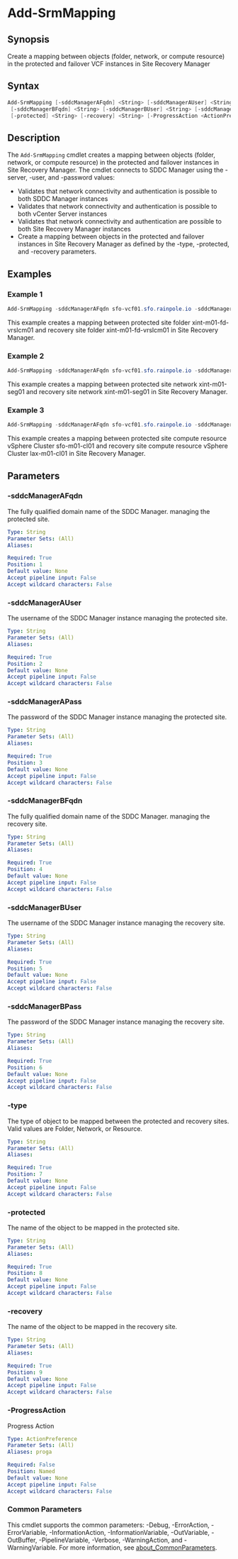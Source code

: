 # Add-SrmMapping

## Synopsis

Create a mapping between objects (folder, network, or compute resource) in the protected and failover VCF
instances in Site Recovery Manager

## Syntax

```powershell
Add-SrmMapping [-sddcManagerAFqdn] <String> [-sddcManagerAUser] <String> [-sddcManagerAPass] <String>
 [-sddcManagerBFqdn] <String> [-sddcManagerBUser] <String> [-sddcManagerBPass] <String> [-type] <String>
 [-protected] <String> [-recovery] <String> [-ProgressAction <ActionPreference>] [<CommonParameters>]
```

## Description

The `Add-SrmMapping` cmdlet creates a mapping between objects (folder, network, or compute resource) in the
protected and failover instances in Site Recovery Manager.
The cmdlet connects to SDDC Manager using the
-server, -user, and -password values:

- Validates that network connectivity and authentication is possible to both SDDC Manager instances
- Validates that network connectivity and authentication is possible to both vCenter Server instances
- Validates that network connectivity and authentication are possible to both Site Recovery Manager instances
- Create a mapping between objects in the protected and failover instances in Site Recovery Manager as
defined by the -type, -protected, and -recovery parameters.

## Examples

### Example 1

```powershell
Add-SrmMapping -sddcManagerAFqdn sfo-vcf01.sfo.rainpole.io -sddcManagerAUser administrator@vsphere.local -sddcManagerAPass VMw@re1 -sddcManagerBFqdn lax-vcf01.lax.rainpole.io -sddcManagerBUser administrator@vsphere.local -sddcManagerBPass VMw@re1! -type Folder -protected xint-m01-fd-vrslcm -recovery xint-m01-fd-vrslcm
```

This example creates a mapping between protected site folder xint-m01-fd-vrslcm01 and recovery site folder xint-m01-fd-vrslcm01 in Site Recovery Manager.

### Example 2

```powershell
Add-SrmMapping -sddcManagerAFqdn sfo-vcf01.sfo.rainpole.io -sddcManagerAUser administrator@vsphere.local -sddcManagerAPass VMw@re1 -sddcManagerBFqdn lax-vcf01.lax.rainpole.io -sddcManagerBUser administrator@vsphere.local -sddcManagerBPass VMw@re1! -type Network -protected xint-m01-seg01 -recovery xint-m01-seg01
```

This example creates a mapping between protected site network xint-m01-seg01 and recovery site network xint-m01-seg01 in Site Recovery Manager.

### Example 3

```powershell
Add-SrmMapping -sddcManagerAFqdn sfo-vcf01.sfo.rainpole.io -sddcManagerAUser administrator@vsphere.local -sddcManagerAPass VMw@re1 -sddcManagerBFqdn lax-vcf01.lax.rainpole.io -sddcManagerBUser administrator@vsphere.local -sddcManagerBPass VMw@re1! -type Resource -protected sfo-m01-cl01 -recovery lax-m01-cl01
```

This example creates a mapping between protected site compute resource vSphere Cluster sfo-m01-cl01 and recovery site compute resource vSphere Cluster lax-m01-cl01 in Site Recovery Manager.

## Parameters

### -sddcManagerAFqdn

The fully qualified domain name of the SDDC Manager.
managing the protected site.

```yaml
Type: String
Parameter Sets: (All)
Aliases:

Required: True
Position: 1
Default value: None
Accept pipeline input: False
Accept wildcard characters: False
```

### -sddcManagerAUser

The username of the SDDC Manager instance managing the protected site.

```yaml
Type: String
Parameter Sets: (All)
Aliases:

Required: True
Position: 2
Default value: None
Accept pipeline input: False
Accept wildcard characters: False
```

### -sddcManagerAPass

The password of the SDDC Manager instance managing the protected site.

```yaml
Type: String
Parameter Sets: (All)
Aliases:

Required: True
Position: 3
Default value: None
Accept pipeline input: False
Accept wildcard characters: False
```

### -sddcManagerBFqdn

The fully qualified domain name of the SDDC Manager.
managing the recovery site.

```yaml
Type: String
Parameter Sets: (All)
Aliases:

Required: True
Position: 4
Default value: None
Accept pipeline input: False
Accept wildcard characters: False
```

### -sddcManagerBUser

The username of the SDDC Manager instance managing the recovery site.

```yaml
Type: String
Parameter Sets: (All)
Aliases:

Required: True
Position: 5
Default value: None
Accept pipeline input: False
Accept wildcard characters: False
```

### -sddcManagerBPass

The password of the SDDC Manager instance managing the recovery site.

```yaml
Type: String
Parameter Sets: (All)
Aliases:

Required: True
Position: 6
Default value: None
Accept pipeline input: False
Accept wildcard characters: False
```

### -type

The type of object to be mapped between the protected and recovery sites.
Valid values are Folder, Network, or Resource.

```yaml
Type: String
Parameter Sets: (All)
Aliases:

Required: True
Position: 7
Default value: None
Accept pipeline input: False
Accept wildcard characters: False
```

### -protected

The name of the object to be mapped in the protected site.

```yaml
Type: String
Parameter Sets: (All)
Aliases:

Required: True
Position: 8
Default value: None
Accept pipeline input: False
Accept wildcard characters: False
```

### -recovery

The name of the object to be mapped in the recovery site.

```yaml
Type: String
Parameter Sets: (All)
Aliases:

Required: True
Position: 9
Default value: None
Accept pipeline input: False
Accept wildcard characters: False
```

### -ProgressAction

Progress Action

```yaml
Type: ActionPreference
Parameter Sets: (All)
Aliases: proga

Required: False
Position: Named
Default value: None
Accept pipeline input: False
Accept wildcard characters: False
```

### Common Parameters

This cmdlet supports the common parameters: -Debug, -ErrorAction, -ErrorVariable, -InformationAction, -InformationVariable, -OutVariable, -OutBuffer, -PipelineVariable, -Verbose, -WarningAction, and -WarningVariable. For more information, see [about_CommonParameters](http://go.microsoft.com/fwlink/?LinkID=113216).

